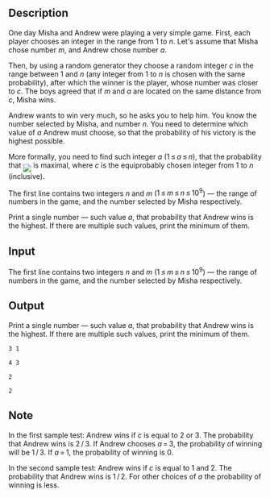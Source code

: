 ## Description

<div><p>One day Misha and Andrew were playing a very simple game. First, each player chooses an integer in the range from <span class="tex-span">1</span> to <span class="tex-span"><i>n</i></span>. Let's assume that Misha chose number <span class="tex-span"><i>m</i></span>, and Andrew chose number <span class="tex-span"><i>a</i></span>.</p><p>Then, by using a random generator they choose a random integer <span class="tex-span"><i>c</i></span> in the range between <span class="tex-span">1</span> and <span class="tex-span"><i>n</i></span> (any integer from <span class="tex-span">1</span> to <span class="tex-span"><i>n</i></span> is chosen with the same probability), after which the winner is the player, whose number was closer to <span class="tex-span"><i>c</i></span>. The boys agreed that if <span class="tex-span"><i>m</i></span> and <span class="tex-span"><i>a</i></span> are located on the same distance from <span class="tex-span"><i>c</i></span>, Misha wins.</p><p>Andrew wants to win very much, so he asks you to help him. You know the number selected by Misha, and number <span class="tex-span"><i>n</i></span>. You need to determine which value of <span class="tex-span"><i>a</i></span> Andrew must choose, so that the probability of his victory is the highest possible.</p><p>More formally, you need to find such integer <span class="tex-span"><i>a</i></span> (<span class="tex-span">1 ≤ <i>a</i> ≤ <i>n</i></span>), that the probability that <img align="middle" class="tex-formula" src="file://jgLEUDM3.png" style="max-width: 100.0%;max-height: 100.0%;"> is maximal, where <span class="tex-span"><i>c</i></span> is the equiprobably chosen integer from <span class="tex-span">1</span> to <span class="tex-span"><i>n</i></span> (inclusive).</p></div><div class="input-specification"><p>The first line contains two integers <span class="tex-span"><i>n</i></span> and <span class="tex-span"><i>m</i></span> (<span class="tex-span">1 ≤ <i>m</i> ≤ <i>n</i> ≤ 10<sup class="upper-index">9</sup></span>) — the range of numbers in the game, and the number selected by Misha respectively.</p></div><div class="output-specification"><p>Print a single number — such value <span class="tex-span"><i>a</i></span>, that probability that Andrew wins is the highest. If there are multiple such values, print the minimum of them.</p></div>

## Input

<p>The first line contains two integers <span class="tex-span"><i>n</i></span> and <span class="tex-span"><i>m</i></span> (<span class="tex-span">1 ≤ <i>m</i> ≤ <i>n</i> ≤ 10<sup class="upper-index">9</sup></span>) — the range of numbers in the game, and the number selected by Misha respectively.</p>

## Output

<p>Print a single number — such value <span class="tex-span"><i>a</i></span>, that probability that Andrew wins is the highest. If there are multiple such values, print the minimum of them.</p>





```input1
3 1

```




```input2
4 3

```




```output1
2
```




```output2
2
```



## Note

<p>In the first sample test: Andrew wins if <span class="tex-span"><i>c</i></span> is equal to <span class="tex-span">2</span> or <span class="tex-span">3</span>. The probability that Andrew wins is <span class="tex-span">2 / 3</span>. If Andrew chooses <span class="tex-span"><i>a</i> = 3</span>, the probability of winning will be <span class="tex-span">1 / 3</span>. If <span class="tex-span"><i>a</i> = 1</span>, the probability of winning is <span class="tex-span">0</span>.</p><p>In the second sample test: Andrew wins if <span class="tex-span"><i>c</i></span> is equal to <span class="tex-span">1</span> and <span class="tex-span">2</span>. The probability that Andrew wins is <span class="tex-span">1 / 2</span>. For other choices of <span class="tex-span"><i>a</i></span> the probability of winning is less.</p>
